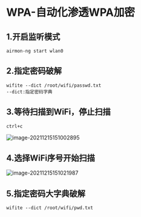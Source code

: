 # WPA-自动化渗透WPA加密

## 1.开启监听模式

```
airmon-ng start wlan0
```

## 2.指定密码破解

```
wifite --dict /root/wifi/passwd.txt
--dict:指定密码字典
```

## 3.等待扫描到WiFi，停止扫描

```
ctrl+c
```

![image-20211215151002895](https://image.201068.xyz/assets/image-20211215151002895.png)

## 4.选择WiFi序号开始扫描

![image-20211215151021987](https://image.201068.xyz/assets/image-20211215151021987.png)

## 5.指定密码大字典破解

```
wifite --dict /root/wifi/pwd.txt
```

